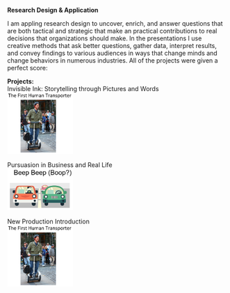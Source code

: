 **Research Design & Application** 
  
I am appling research design  to uncover, enrich, and answer questions that are both tactical and strategic that make an practical contributions to real decisions that organizations should make. In the presentations I use creative methods that ask better questions, gather data, interpret results, and convey findings to various audiences in ways that change minds and change behaviors in numerous industries.  All of the projects were  given a perfect score:  
  
**Projects:**  
Invisible Ink:  Storytelling through Pictures and Words  
<img src="https://github.com/CraigGo/Portfolio/blob/master/Research%20Design/First_human_transporter.PNG" width="30%" height="30%">
  
Pursuasion in Business and Real Life  
<img src="https://github.com/CraigGo/Portfolio/blob/master/Research%20Design/Future_of_driving.PNG" width="30%" height="30%">
  
New Production Introduction  
<img src="https://github.com/CraigGo/Portfolio/blob/master/Research%20Design/First_human_transporter.PNG" width="30%" height="30%">

